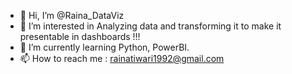 - 👋 Hi, I’m @Raina_DataViz
- 👀 I’m interested in Analyzing data and transforming it to make it presentable in dashboards !!!
- 🌱 I’m currently learning Python, PowerBI.
- 📫 How to reach me : rainatiwari1992@gmail.com

<!---
rainatiwari/rainatiwari is a ✨ special ✨ repository because its `README.md` (this file) appears on your GitHub profile.
You can click the Preview link to take a look at your changes.
--->
